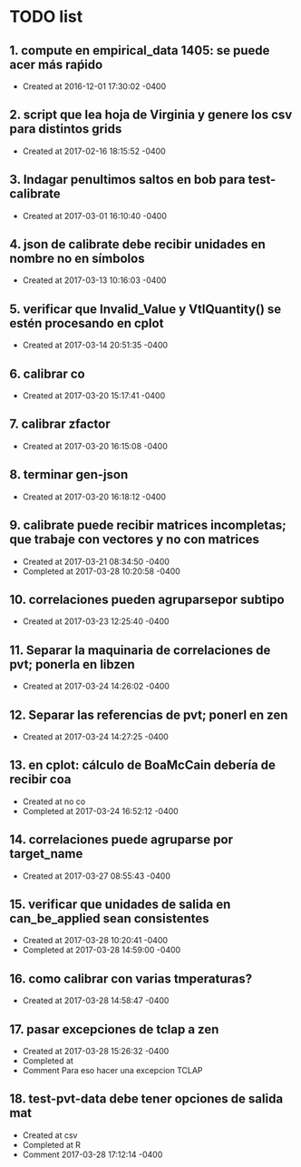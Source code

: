 # TODO list
## 1. compute en empirical_data 1405: se puede acer más raṕido
- Created at   2016-12-01 17:30:02 -0400

## 2. script que lea hoja de Virginia y genere los csv para distintos grids
- Created at   2017-02-16 18:15:52 -0400

## 3. Indagar penultimos saltos en bob para test-calibrate
- Created at   2017-03-01 16:10:40 -0400

## 4. json de calibrate debe recibir unidades en nombre no en símbolos
- Created at   2017-03-13 10:16:03 -0400

## 5. verificar que Invalid_Value y VtlQuantity() se estén procesando en cplot
- Created at   2017-03-14 20:51:35 -0400

## 6. calibrar co
- Created at   2017-03-20 15:17:41 -0400

## 7. calibrar zfactor
- Created at   2017-03-20 16:15:08 -0400

## 8. terminar gen-json
- Created at   2017-03-20 16:18:12 -0400

## 9. calibrate puede recibir matrices incompletas; que trabaje con vectores y no con matrices
- Created at   2017-03-21 08:34:50 -0400
- Completed at 2017-03-28 10:20:58 -0400

## 10. correlaciones pueden agruparsepor subtipo
- Created at   2017-03-23 12:25:40 -0400

## 11. Separar la maquinaria de correlaciones de pvt; ponerla en libzen
- Created at   2017-03-24 14:26:02 -0400

## 12. Separar las referencias de pvt; ponerl en zen
- Created at   2017-03-24 14:27:25 -0400

## 13. en cplot: cálculo de BoaMcCain debería de recibir coa
- Created at    no co
- Completed at 2017-03-24 16:52:12 -0400

## 14. correlaciones puede agruparse por target_name
- Created at   2017-03-27 08:55:43 -0400

## 15. verificar que unidades de salida en can_be_applied sean consistentes
- Created at   2017-03-28 10:20:41 -0400
- Completed at 2017-03-28 14:59:00 -0400

## 16. como calibrar con varias tmperaturas?
- Created at   2017-03-28 14:58:47 -0400

## 17. pasar excepciones de tclap a zen
- Created at   2017-03-28 15:26:32 -0400
- Completed at 
- Comment      Para eso hacer una excepcion TCLAP

## 18. test-pvt-data debe tener opciones de salida mat
- Created at    csv
- Completed at  R
- Comment      2017-03-28 17:12:14 -0400


